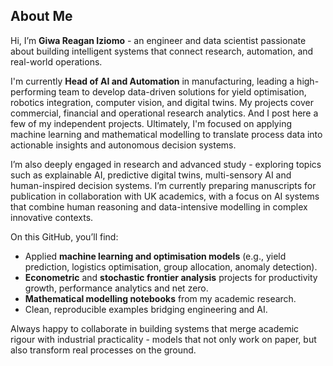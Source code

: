 ## About Me

Hi, I’m **Giwa Reagan Iziomo** - an engineer and data scientist passionate about building intelligent systems that connect research, automation, and real-world operations.  

I'm currently **Head of AI and Automation** in manufacturing, leading a high-performing team to develop data-driven solutions for yield optimisation, robotics integration, computer vision, and digital twins. My projects cover commercial, financial and operational research analytics. And I post here a few of my independent projects. Ultimately, I'm focused on applying machine learning and mathematical modelling to translate process data into actionable insights and autonomous decision systems.

I’m also deeply engaged in research and advanced study - exploring topics such as explainable AI, predictive digital twins, multi-sensory AI and human-inspired decision systems. I’m currently preparing manuscripts for publication in collaboration with UK academics, with a focus on AI systems that combine human reasoning and data-intensive modelling in complex innovative contexts.

On this GitHub, you’ll find:
- Applied **machine learning and optimisation models** (e.g., yield prediction, logistics optimisation, group allocation, anomaly detection).  
- **Econometric** and **stochastic frontier analysis** projects for productivity growth, performance analytics and net zero.  
- **Mathematical modelling notebooks** from my academic research.  
- Clean, reproducible examples bridging engineering and AI.

Always happy to collaborate in building systems that merge academic rigour with industrial practicality - models that not only work on paper, but also transform real processes on the ground.
